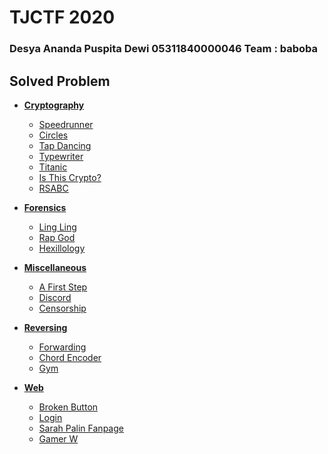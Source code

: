 # TJCTF 2020 
### Desya Ananda Puspita Dewi 05311840000046  Team : baboba

## Solved Problem
- **[Cryptography](https://github.com/desyaapd/TJCTF-2020-baboba/tree/master/Cryptography)**
  - [Speedrunner](https://github.com/desyaapd/TJCTF-2020-baboba/tree/master/Cryptography/Speedrunner)
  - [Circles](https://github.com/desyaapd/TJCTF-2020-baboba/tree/master/Cryptography/Circles)
  - [Tap Dancing](https://github.com/desyaapd/TJCTF-2020-baboba/tree/master/Cryptography/Tap%20Dancing)
  - [Typewriter](https://github.com/desyaapd/TJCTF-2020-baboba/tree/master/Cryptography/Typewriter)
  - [Titanic](https://github.com/desyaapd/TJCTF-2020-baboba/tree/master/Cryptography/Titanic)
  - [Is This Crypto?](https://github.com/desyaapd/TJCTF-2020-baboba/tree/master/Cryptography/Is%20This%20Crypto?)
  - [RSABC](https://github.com/desyaapd/TJCTF-2020-baboba/tree/master/Cryptography/RSABC)

- **[Forensics](https://github.com/desyaapd/TJCTF-2020-baboba/tree/master/Forensics)**
  - [Ling Ling](https://github.com/desyaapd/TJCTF-2020-baboba/tree/master/Forensics/Ling%20Ling)
  - [Rap God](https://github.com/desyaapd/TJCTF-2020-baboba/tree/master/Forensics/Rap%20God)
  - [Hexillology](https://github.com/desyaapd/TJCTF-2020-baboba/tree/master/Forensics/Hexillology)

- **[Miscellaneous](https://github.com/desyaapd/TJCTF-2020-baboba/tree/master/Miscellaneous)**
  - [A First Step](https://github.com/desyaapd/TJCTF-2020-baboba/tree/master/Miscellaneous/A%20First%20Step)
  - [Discord](https://github.com/desyaapd/TJCTF-2020-baboba/tree/master/Miscellaneous/Discord)
  - [Censorship](https://github.com/desyaapd/TJCTF-2020-baboba/tree/master/Miscellaneous/Censorship)

- **[Reversing](https://github.com/desyaapd/TJCTF-2020-baboba/tree/master/Reversing)**
  - [Forwarding](https://github.com/desyaapd/TJCTF-2020-baboba/tree/master/Reversing/Forwarding)
  - [Chord Encoder](https://github.com/desyaapd/TJCTF-2020-baboba/tree/master/Reversing/Chord%20Encoder)
  - [Gym](https://github.com/desyaapd/TJCTF-2020-baboba/tree/master/Reversing/Gym)

- **[Web](https://github.com/desyaapd/TJCTF-2020-baboba/tree/master/Web)**
  - [Broken Button](https://github.com/desyaapd/TJCTF-2020-baboba/tree/master/Web/Broken%20Button)
  - [Login](https://github.com/desyaapd/TJCTF-2020-baboba/tree/master/Web/Login)
  - [Sarah Palin Fanpage](https://github.com/desyaapd/TJCTF-2020-baboba/tree/master/Web/Sarah%20Palin)
  - [Gamer W](https://github.com/desyaapd/TJCTF-2020-baboba/tree/master/Web/Gamer%20W)
